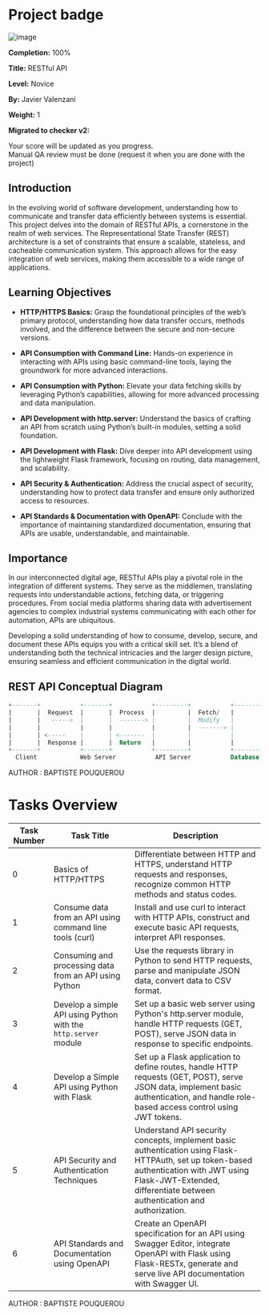 # Project badge

![image](https://github.com/ghinzuka/holbertonschool-higher_level_programming/assets/102736316/71fa476e-4c87-45ce-8e14-bbafa8955359)


**Completion:** 100%

**Title:** RESTful API

**Level:** Novice

**By:** Javier Valenzani

**Weight:** 1

**Migrated to checker v2:** 

Your score will be updated as you progress.  
Manual QA review must be done (request it when you are done with the project)

## Introduction

In the evolving world of software development, understanding how to communicate and transfer data efficiently between systems is essential. This project delves into the domain of RESTful APIs, a cornerstone in the realm of web services. The Representational State Transfer (REST) architecture is a set of constraints that ensure a scalable, stateless, and cacheable communication system. This approach allows for the easy integration of web services, making them accessible to a wide range of applications.

## Learning Objectives

- **HTTP/HTTPS Basics:** Grasp the foundational principles of the web’s primary protocol, understanding how data transfer occurs, methods involved, and the difference between the secure and non-secure versions.
  
- **API Consumption with Command Line:** Hands-on experience in interacting with APIs using basic command-line tools, laying the groundwork for more advanced interactions.
  
- **API Consumption with Python:** Elevate your data fetching skills by leveraging Python’s capabilities, allowing for more advanced processing and data manipulation.
  
- **API Development with http.server:** Understand the basics of crafting an API from scratch using Python’s built-in modules, setting a solid foundation.
  
- **API Development with Flask:** Dive deeper into API development using the lightweight Flask framework, focusing on routing, data management, and scalability.
  
- **API Security & Authentication:** Address the crucial aspect of security, understanding how to protect data transfer and ensure only authorized access to resources.
  
- **API Standards & Documentation with OpenAPI:** Conclude with the importance of maintaining standardized documentation, ensuring that APIs are usable, understandable, and maintainable.

## Importance

In our interconnected digital age, RESTful APIs play a pivotal role in the integration of different systems. They serve as the middlemen, translating requests into understandable actions, fetching data, or triggering procedures. From social media platforms sharing data with advertisement agencies to complex industrial systems communicating with each other for automation, APIs are ubiquitous.

Developing a solid understanding of how to consume, develop, secure, and document these APIs equips you with a critical skill set. It’s a blend of understanding both the technical intricacies and the larger design picture, ensuring seamless and efficient communication in the digital world.

## REST API Conceptual Diagram


```sql
+-------+           +-------+           +---------+           +---------+
|       |  Request  |       |  Process  |         |  Fetch/   |         |
|       |   ----->  |       |  -------> |         |  Modify   |         |
|       |           |       |           |         |  -------> |         |
|       | <-----    |       | <-------  |         |           |         |
|       |  Response |       |  Return   |         |           |         |
+-------+           +-------+           +---------+           +---------+
  Client            Web Server           API Server           Database
```
AUTHOR : BAPTISTE POUQUEROU
# Tasks Overview

| Task Number | Task Title                                    | Description                                                                                                                                                                                                           |
|-------------|-----------------------------------------------|-----------------------------------------------------------------------------------------------------------------------------------------------------------------------------------------------------------------------|
| 0           | Basics of HTTP/HTTPS                          | Differentiate between HTTP and HTTPS, understand HTTP requests and responses, recognize common HTTP methods and status codes.                                                                                         |
| 1           | Consume data from an API using command line tools (curl) | Install and use curl to interact with HTTP APIs, construct and execute basic API requests, interpret API responses.                                                                                                     |
| 2           | Consuming and processing data from an API using Python | Use the requests library in Python to send HTTP requests, parse and manipulate JSON data, convert data to CSV format.                                                                                                  |
| 3           | Develop a simple API using Python with the `http.server` module | Set up a basic web server using Python's http.server module, handle HTTP requests (GET, POST), serve JSON data in response to specific endpoints.                                                                       |
| 4           | Develop a Simple API using Python with Flask   | Set up a Flask application to define routes, handle HTTP requests (GET, POST), serve JSON data, implement basic authentication, and handle role-based access control using JWT tokens.                              |
| 5           | API Security and Authentication Techniques     | Understand API security concepts, implement basic authentication using Flask-HTTPAuth, set up token-based authentication with JWT using Flask-JWT-Extended, differentiate between authentication and authorization.   |
| 6           | API Standards and Documentation using OpenAPI  | Create an OpenAPI specification for an API using Swagger Editor, integrate OpenAPI with Flask using Flask-RESTx, generate and serve live API documentation with Swagger UI.                                           |

AUTHOR : BAPTISTE POUQUEROU
